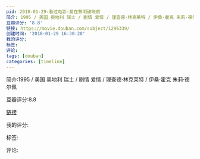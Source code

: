 ```yaml
---
pid: 2018-01-29-看过电影-爱在黎明破晓前
简介: 1995 / 美国 奥地利 瑞士 / 剧情 爱情 / 理查德·林克莱特 / 伊桑·霍克 朱莉·德尔佩
豆瓣评分: '8.8'
链接: https://movie.douban.com/subject/1296339/
创建时间: '2018-01-29 16:30:28'
我的评分:
标签:
评论:
tags: [douban]
categories: [timeline]
---
```

简介:1995 / 美国 奥地利 瑞士 / 剧情 爱情 / 理查德·林克莱特 / 伊桑·霍克 朱莉·德尔佩

豆瓣评分:8.8

[链接](https://movie.douban.com/subject/1296339/)

我的评分:

标签:

评论:

